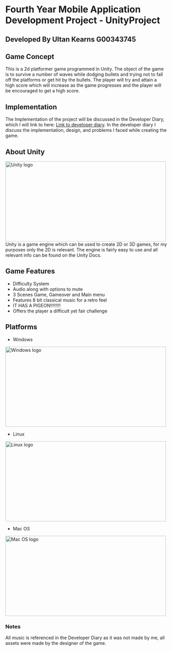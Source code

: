 # Fourth Year Mobile Application Development Project - UnityProject
## Developed By Ultan Kearns G00343745

## Game Concept
This is a 2d platformer game programmed in Unity. The object of the game is to survive a number of waves while dodging bullets and trying not to fall off the platforms or get hit by the bullets. The player will try and attain a high score which will increase as the game progresses and the player will be encouraged to get a high score.

## Implementation
The Implementation of the project will be discussed in the Developer Diary, which I will link to here: <a href ="https://github.com/Ultan-Kearns/MAD3UnityProject/tree/master/DeveloperDiary">Link to developer diary</a>.  In the developer diary I discuss the implementation, design, and problems I faced while creating the game. 

## About Unity
<img src="https://external-content.duckduckgo.com/iu/?u=http%3A%2F%2Fimages.techhive.com%2Fimages%2Farticle%2F2015%2F03%2Funity-logo-100571261-large.png&f=1&nofb=1" alt = "Unity logo" width="500px" height ="250px"/>
Unity is a game engine which can be used to create 2D or 3D games, for my purposes only the 2D is relevant.  The engine is fairly easy to use and all relevant info can be found on the Unity Docs.

## Game Features
+ Difficulty System
+ Audio along with options to mute
+ 3 Scenes Game, Gameover and Main menu
+ Features 8 bit classical music for a retro feel
+ IT HAS A PIGEON!!!!!!!!
+ Offers the player a difficult yet fair challenge

## Platforms 

+ Windows
<img src="https://external-content.duckduckgo.com/iu/?u=https%3A%2F%2Ftse3.mm.bing.net%2Fth%3Fid%3DOIP.jyn6lj87cqkTl_dIfXTRRQHaGp%26pid%3DApi&f=1" alt = "Windows logo" width="500px" height ="250px"/>

+ Linux
<img src="https://external-content.duckduckgo.com/iu/?u=https%3A%2F%2Ftse3.mm.bing.net%2Fth%3Fid%3DOIP.hYr3PjRLGAm7nluRO3PCcwHaIL%26pid%3DApi&f=1" alt = "Linux logo" width="500px" height ="250px"/>

+ Mac OS
<img src="https://external-content.duckduckgo.com/iu/?u=https%3A%2F%2Fupload.wikimedia.org%2Fwikipedia%2Fen%2Fthumb%2Fb%2Fb9%2FMacOS_original_logo.svg%2F1200px-MacOS_original_logo.svg.png&f=1&nofb=1" alt = "Mac OS logo" width="500px" height ="250px"/>

### Notes
All music is referenced in the Developer Diary as it was not made by me, all assets were made by the designer of the game.
